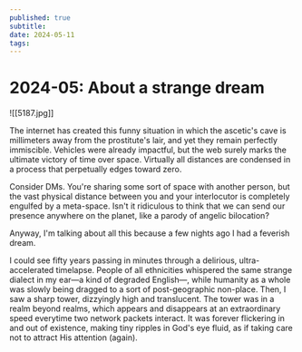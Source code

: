 ```yaml
---
published: true
subtitle: 
date: 2024-05-11
tags: 
---
```


#  2024-05: About a strange dream
![[5187.jpg]]

The internet has created this funny situation in which the ascetic's cave is millimeters away from the prostitute's lair, and yet they remain perfectly immiscible. Vehicles were already impactful, but the web surely marks the ultimate victory of time over space. Virtually all distances are condensed in a process that perpetually edges toward zero.

Consider DMs. You're sharing some sort of space with another person, but the vast physical distance between you and your interlocutor is completely engulfed by a meta-space. Isn't it ridiculous to think that we can send our presence anywhere on the planet, like a parody of angelic bilocation?

Anyway, I'm talking about all this because a few nights ago I had a feverish dream. 

I could see fifty years passing in minutes through a delirious, ultra-accelerated timelapse. People of all ethnicities whispered the same strange dialect in my ear—a kind of degraded English—, while humanity as a whole was slowly being dragged to a sort of post-geographic non-place. Then, I saw a sharp tower, dizzyingly high and translucent. The tower was in a realm beyond realms, which appears and disappears at an extraordinary speed everytime two network packets interact. It was forever flickering in and out of existence, making tiny ripples in God's eye fluid, as if taking care not to attract His attention (again).